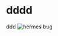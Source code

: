 # dddd
ddd
![hermes bug](https://user-images.githubusercontent.com/128926391/227734254-c033a28a-9a90-4360-811f-be9f8cede48d.png)
